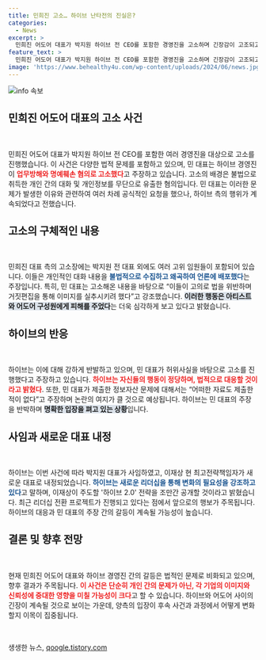 ```yaml
---
title: 민희진 고소… 하이브 난타전의 진실은?
categories:
  - News
excerpt: >
  민희진 어도어 대표가 박지원 하이브 전 CEO를 포함한 경영진을 고소하며 긴장감이 고조되고 있다. 불법 정보 유출과 왜곡 보도로 인한 명예훼손에 대한 강력한 대응이 예고되며, 하이브는 새 대표 내정을 발표했다. 이 갈등의 결말은 어디로 향할까?
feature_text: >
  민희진 어도어 대표가 박지원 하이브 전 CEO를 포함한 경영진을 고소하며 긴장감이 고조되고 있다. 불법 정보 유출과 왜곡 보도로 인한 명예훼손에 대한 강력한 대응이 예고되며, 하이브는 새 대표 내정을 발표했다. 이 갈등의 결말은 어디로 향할까?
image: 'https://www.behealthy4u.com/wp-content/uploads/2024/06/news.jpg'
---
```


<p><img src="https://www.behealthy4u.com/wp-content/uploads/2024/06/news.jpg" alt="info 속보" /></p>

<h2 data-ke-size="size26">민희진 어도어 대표의 고소 사건</h2>

<p data-ke-size="size16">&nbsp;</p>

<p>민희진 어도어 대표가 박지원 하이브 전 CEO를 포함한 여러 경영진을 대상으로 고소를 진행했습니다. 이 사건은 다양한 법적 문제를 포함하고 있으며, 민 대표는 하이브 경영진이 <b><span style="color: #ee2323;">업무방해와 명예훼손 혐의로 고소했다</span></b>고 주장하고 있습니다. 고소의 배경은 불법으로 취득한 개인 간의 대화 및 개인정보를 무단으로 유출한 혐의입니다. 민 대표는 이러한 문제가 발생한 이유와 관련하여 여러 차례 공식적인 요청을 했으나, 하이브 측의 행위가 계속되었다고 전했습니다.</p>

<h2 data-ke-size="size26">고소의 구체적인 내용</h2>

<p data-ke-size="size16">&nbsp;</p>

<p>민희진 대표 측의 고소장에는 박지원 전 대표 외에도 여러 고위 임원들이 포함되어 있습니다. 이들은 개인적인 대화 내용을 <b><span style="color: #1a5490;">불법적으로 수집하고 왜곡하여 언론에 배포했다</span></b>는 주장입니다. 특히, 민 대표는 고소해온 내용을 바탕으로 “이들이 고의로 법을 위반하며 거짓편집을 통해 이미지를 실추시키려 했다”고 강조했습니다. <b><span style="background-color: #21538527;">이러한 행동은 아티스트와 어도어 구성원에게 피해를 주었다</span></b>는 더욱 심각하게 보고 있다고 밝혔습니다.</p>

<h2 data-ke-size="size26">하이브의 반응</h2>

<p data-ke-size="size16">&nbsp;</p>

<p>하이브는 이에 대해 강하게 반발하고 있으며, 민 대표가 허위사실을 바탕으로 고소를 진행했다고 주장하고 있습니다. <b><span style="color: #ee2323;">하이브는 자신들의 행동이 정당하며, 법적으로 대응할 것이라고 밝혔다</span></b>. 또한, 민 대표가 제출한 정보자산 문제에 대해서는 “어떠한 자료도 제출한 적이 없다”고 주장하며 논란의 여지가 클 것으로 예상됩니다. 하이브는 민 대표의 주장을 반박하며 <b><span style="background-color: #21538527;">명확한 입장을 펴고 있는 상황</span></b>입니다.</p>

<h2 data-ke-size="size26">사임과 새로운 대표 내정</h2>

<p data-ke-size="size16">&nbsp;</p>

<p>하이브는 이번 사건에 따라 박지원 대표가 사임하였고, 이재상 현 최고전략책임자가 새로운 대표로 내정되었습니다. <b><span style="color: #1a5490;">하이브는 새로운 리더십을 통해 변화의 필요성을 강조하고 있다</span></b>고 말하며, 이재상이 주도할 '하이브 2.0' 전략을 조만간 공개할 것이라고 밝혔습니다. 최근 리더십 전환 프로젝트가 진행되고 있다는 점에서 앞으로의 행보가 주목됩니다. 하이브의 대응과 민 대표의 주장 간의 갈등이 계속될 가능성이 높습니다.</p>

<h2 data-ke-size="size26">결론 및 향후 전망</h2>

<p data-ke-size="size16">&nbsp;</p>

<p>현재 민희진 어도어 대표와 하이브 경영진 간의 갈등은 법적인 문제로 비화되고 있으며, 향후 결과가 주목됩니다. <b><span style="color: #ee2323;">이 사건은 단순히 개인 간의 문제가 아닌, 각 기업의 이미지와 신뢰성에 중대한 영향을 미칠 가능성이 크다</span></b>고 할 수 있습니다. 하이브와 어도어 사이의 긴장이 계속될 것으로 보이는 가운데, 양측의 입장이 후속 사건과 과정에서 어떻게 변화할지 이목이 집중됩니다. </p>

<p data-ke-size="size16">&nbsp;</p>
생생한 뉴스, <a href="https://qoogle.tistory.com" rel="dofollow">qoogle.tistory.com</a>


